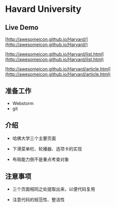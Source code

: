 # Havard University

## Live Demo

[http://awesomeicon.github.io/Harvard/](http://awesomeicon.github.io/Harvard/)

[http://awesomeicon.github.io/Harvard/list.html](http://awesomeicon.github.io/Harvard/list.html)

[http://awesomeicon.github.io/Harvard/article.html](http://awesomeicon.github.io/Harvard/article.html)

## 准备工作

* Webstorm
* git

## 介绍

* 哈佛大学三个主要页面

* 下滑菜单栏、轮播器、选项卡的实现

* 布局能力倒不是重点考查对象

## 注意事项

* 三个页面相同之处提取出来，以便代码复用

* 注意代码的规范性、整洁性
